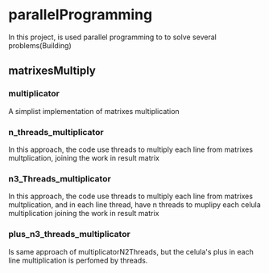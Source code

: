 # parallelProgramming
In this project, is used parallel programming to to solve several problems(Building)

## matrixesMultiply
### multiplicator
A simplist implementation of matrixes multiplication

### n_threads_multiplicator
In this approach, the code use threads to multiply each line from matrixes multplication, joining the work in result matrix

### n3_Threads_multiplicator
In this approach, the code use threads to multiply each line from matrixes multplication,
and in each line thread, have n threads to muplipy each celula multiplication joining the work in result matrix

### plus_n3_threads_multiplicator
Is same approach of multiplicatorN2Threads, but the celula's plus in each line multiplication is perfomed by threads.
